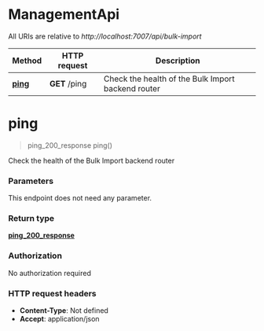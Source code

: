 # ManagementApi

All URIs are relative to *http://localhost:7007/api/bulk-import*

| Method | HTTP request | Description |
|------------- | ------------- | -------------|
| [**ping**](ManagementApi.md#ping) | **GET** /ping | Check the health of the Bulk Import backend router |


<a name="ping"></a>
# **ping**
> ping_200_response ping()

Check the health of the Bulk Import backend router

### Parameters
This endpoint does not need any parameter.

### Return type

[**ping_200_response**](../Models/ping_200_response.md)

### Authorization

No authorization required

### HTTP request headers

- **Content-Type**: Not defined
- **Accept**: application/json

